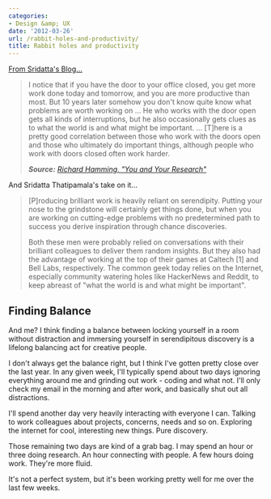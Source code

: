 ```yaml
---
categories:
- Design &amp; UX
date: '2012-03-26'
url: /rabbit-holes-and-productivity/
title: Rabbit holes and productivity
---
```


<a href="http://sridattalabs.com/2012/02/06/rabbit-holes-being-smart-hurts-prod/">From Sridatta's Blog...</a>

<blockquote>I notice that if you have the door to your office closed, you get more work done today and tomorrow, and you are more productive than most. But 10 years later somehow you don't know quite know what problems are worth working on … He who works with the door open gets all kinds of interruptions, but he also occasionally gets clues as to what the world is and what might be important. … [T]here is a pretty good correlation between those who work with the doors open and those who ultimately do important things, although people who work with doors closed often work harder.

<em><strong>Source:</strong> <a href="http://www.cs.virginia.edu/~robins/YouAndYourResearch.html">Richard Hamming, "You and Your Research"</a></em></blockquote>

And Sridatta Thatipamala's take on it...

<blockquote>[P]roducing brilliant work is heavily reliant on serendipity. Putting your nose to the grindstone will certainly get things done, but when you are working on cutting-edge problems with no predetermined path to success you derive inspiration through chance discoveries.

Both these men were probably relied on conversations with their brilliant colleagues to deliver them random insights. But they also had the advantage of working at the top of their games at Caltech [1] and Bell Labs, respectively. The common geek today relies on the Internet, especially community watering holes like HackerNews and Reddit, to keep abreast of "what the world is and what might be important".</blockquote>

<h2>Finding Balance</h2>

And me? I think finding a balance between locking yourself in a room without distraction and immersing yourself in serendipitous discovery is a lifelong balancing act for creative people.

I don't always get the balance right, but I think I've gotten pretty close over the last year. In any given week, I'll typically spend about two days ignoring everything around me and grinding out work - coding and what not. I'll only check my email in the morning and after work, and basically shut out all distractions.

I'll spend another day very heavily interacting with everyone I can. Talking to work colleagues about projects, concerns, needs and so on. Exploring the internet for cool, interesting new things. Pure discovery.

Those remaining two days are kind of a grab bag. I may spend an hour or three doing research. An hour connecting with people. A few hours doing work. They're more fluid.

It's not a perfect system, but it's been working pretty well for me over the last few weeks.